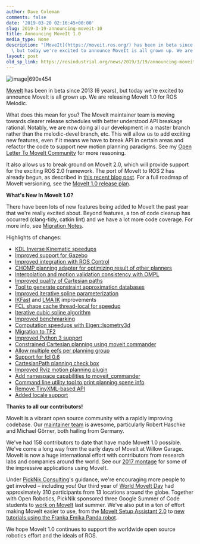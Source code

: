 ```yaml
---
author: Dave Coleman
comments: false
date: '2019-03-20 02:16:45+00:00'
slug: 2019-3-19-announcing-moveit-10
title: Announcing MoveIt 1.0
media_type: None
description: "[MoveIt](https://moveit.ros.org/) has been in beta since 2013 (6 years),\
  \ but today we're excited to announce MoveIt is all grown up. We are ..."
layout: post
old_sp_link: https://rosindustrial.org/news/2019/3/19/announcing-moveit-10
---
```


![image|690x454](https://picknik.ai/images/moveit_1_release.png) 

[MoveIt](https://moveit.ros.org/) has been in beta since 2013 (6 years), but today we're excited to announce MoveIt is all grown up. We are releasing MoveIt 1.0 for ROS Melodic.

What does this mean for you? The MoveIt maintainer team is moving towards clearer release schedules with better understood API breakage rational. Notably, we are now doing all our development in a master branch rather than the melodic-devel branch, etc. This will allow us to add exciting new features, even if it means we have to break API in certain areas and refactor the code to support new motion planning paradigms. See my [Open Letter To MoveIt Community](https://discourse.ros.org/t/open-letter-to-moveit-community/6779) for more reasoning.

It also allows us to break ground on MoveIt 2.0, which will provide support for the exciting ROS 2.0 framework. The port of MoveIt to ROS 2 has already begun, as described in [this recent blog post](https://moveit.ros.org/moveit!/ros/2019/03/01/announcing-the-moveit-2-port.html). For a full roadmap of MoveIt versioning, see the [MoveIt 1.0 release plan](https://discourse.ros.org/t/versioning-roadmap-moveit-1-0-release-plan/7437).

**What's New In MoveIt 1.0?**

There have been lots of new features being added to MoveIt the past year that we're really excited about. Beyond features, a ton of code cleanup has occurred (clang-tidy, catkin lint) and we have a lot more code coverage. For more info, see [Migration Notes](https://github.com/ros-planning/moveit/blob/master/MIGRATION.md).

Highlights of changes:

* [KDL Inverse Kinematic speedups](https://github.com/ros-planning/moveit/pull/1321)
* [Improved support for Gazebo](https://github.com/ros-planning/moveit/pull/1051)
* [Improved integration with ROS Control](https://github.com/ros-planning/moveit/pull/994)
* [CHOMP planning adapter for optimizing result of other planners](https://github.com/ros-planning/moveit/pull/1012)
* [Interpolation and motion validation consistency with OMPL](https://github.com/ros-planning/moveit/pull/869)
* [Improved quality of Cartesian paths](https://github.com/ros-planning/moveit/pull/1293)
* [Tool to generate constraint approximation databases](https://github.com/ros-planning/moveit/pull/1253)
* [Improved iterative spline parameterization](https://github.com/ros-planning/moveit/pull/1298)
* [IKFast](https://github.com/ros-planning/moveit/pull/1320) and [LMA IK](https://github.com/ros-planning/moveit/pull/1318) improvements
* [FCL shape cache thread-local for speedup](https://github.com/ros-planning/moveit/pull/1316)
* [Iterative cubic spline algorithm](https://github.com/ros-planning/moveit/pull/853)
* [Improved benchmarking](https://github.com/ros-planning/moveit/pull/992)
* [Computation speedups with Eigen::Isometry3d](https://github.com/ros-planning/moveit/pull/1096)
* [Migration to TF2](https://github.com/ros-planning/moveit/pull/830)
* [Improved Python 3 support](https://github.com/ros-planning/moveit/pull/1054)
* [Constrained Cartesian planning using moveit commander](https://github.com/ros-planning/moveit/pull/805)
* [Allow multiple eefs per planning group](https://github.com/ros-planning/moveit/pull/1347)
* [Support for fcl 0.6](https://github.com/ros-planning/moveit/pull/1156)
* [CartesianPath planning check box](https://github.com/ros-planning/moveit/pull/1238)
* [Improved Rviz motion planning plugin](https://github.com/ros-planning/moveit/pull/1198)
* [Add namespace capabilities to moveit\_commander](https://github.com/ros-planning/moveit/pull/835)
* [Command line utility tool to print planning scene info](https://github.com/ros-planning/moveit/pull/1239)
* [Remove TinyXML-based API](https://github.com/ros-planning/moveit/pull/1254)
* [Added locale support](https://github.com/ros-planning/moveit/pull/1099)

**Thanks to all our contributors!**

MoveIt is a vibrant open source community with a rapidly improving codebase. Our [maintainer team](https://moveit.ros.org/about/) is awesome, particularly Robert Haschke and Michael Görner, both hailing from Germany.

We've had 158 contributors to date that have made MoveIt 1.0 possible. We've come a long way from the early days of MoveIt at Willow Garage. MoveIt is now a huge international effort with contributors from research labs and companies around the world. See our [2017 montage](https://moveit.ros.org/moveit!/ros/2017/06/20/videoMontage2017.html) for some of the impressive applications using MoveIt.

Under [PickNik Consulting](https://picknik.ai/)'s guidance, we're encouraging more people to get involved – including you! Our third year of [World MoveIt Day](https://moveit.ros.org/moveit!/ros/2018/11/20/wordlmoveitdayreport3.html) had approximately 310 participants from 13 locations around the globe. Together with Open Robotics, PickNik sponsored three Google Summer of Code students to [work on MoveIt](https://moveit.ros.org/moveit!/ros/2018/05/08/google-summer-of-code.html) last summer. We've also put in a ton of effort making MoveIt easier to use, from the [MoveIt Setup Assistant 2.0](https://moveit.ros.org/moveit!/ros/2018/10/23/gsoc-2018-setup-assistant-v2.html) to [new tutorials using the Franka Emika Panda robot](https://github.com/ros-planning/moveit_tutorials/pull/166).

We hope MoveIt 1.0 continues to support the worldwide open source robotics effort and the ideals of ROS.


